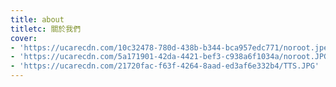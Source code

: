 ```yaml
---
title: about
titletc: 關於我們
cover:
- 'https://ucarecdn.com/10c32478-780d-438b-b344-bca957edc771/noroot.jpeg'
- 'https://ucarecdn.com/5a171901-42da-4421-bef3-c938a6f1034a/noroot.JPG'
- 'https://ucarecdn.com/21720fac-f63f-4264-8aad-ed3af6e332b4/TTS.JPG'
---
```

